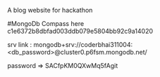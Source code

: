 A blog website for hackathon

#MongoDb Compass here c1e6372b8dbfad003ddb079e5804bb92c9a14020

srv link :
mongodb+srv://coderbhai311004:<db_password>@cluster0.p6fsm.mongodb.net/

password => SACfpKM0QXwMq5fAgit 
